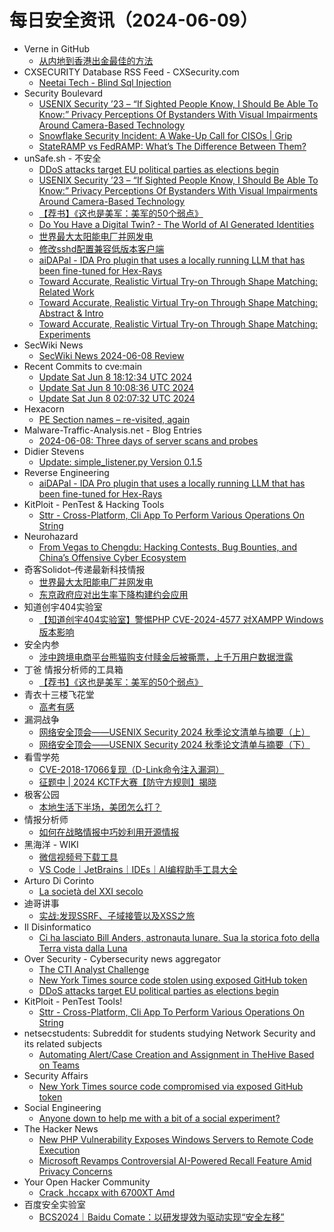 # 每日安全资讯（2024-06-09）

- Verne in GitHub
  - [从内地到香港出金最佳的方法](https://einverne.github.io/post/2024/06/money-to-hong-kong.html)
- CXSECURITY Database RSS Feed - CXSecurity.com
  - [Neetai Tech - Blind Sql Injection](https://cxsecurity.com/issue/WLB-2024060025)
- Security Boulevard
  - [USENIX Security ’23 – “If Sighted People Know, I Should Be Able To Know:” Privacy Perceptions Of Bystanders With Visual Impairments Around Camera-Based Technology](https://securityboulevard.com/2024/06/usenix-security-23-if-sighted-people-know-i-should-be-able-to-know-privacy-perceptions-of-bystanders-with-visual-impairments-around-camera-based-technology/)
  - [Snowflake Security Incident: A Wake-Up Call for CISOs | Grip](https://securityboulevard.com/2024/06/snowflake-security-incident-a-wake-up-call-for-cisos-grip/)
  - [StateRAMP vs FedRAMP: What’s The Difference Between Them?](https://securityboulevard.com/2024/06/stateramp-vs-fedramp-whats-the-difference-between-them/)
- unSafe.sh - 不安全
  - [DDoS attacks target EU political parties as elections begin](https://buaq.net/go-244149.html)
  - [USENIX Security ’23 – “If Sighted People Know, I Should Be Able To Know:” Privacy Perceptions Of Bystanders With Visual Impairments Around Camera-Based Technology](https://buaq.net/go-244163.html)
  - [【荐书】《这也是美军：美军的50个弱点》](https://buaq.net/go-244145.html)
  - [Do You Have a Digital Twin? - The World of AI Generated Identities](https://buaq.net/go-244152.html)
  - [世界最大太阳能电厂并网发电](https://buaq.net/go-244138.html)
  - [修改sshd配置兼容低版本客户端](https://buaq.net/go-244116.html)
  - [aiDAPal - IDA Pro plugin that uses a locally running LLM that has been fine-tuned for Hex-Rays](https://buaq.net/go-244117.html)
  - [Toward Accurate, Realistic Virtual Try-on Through Shape Matching: Related Work](https://buaq.net/go-244153.html)
  - [Toward Accurate, Realistic Virtual Try-on Through Shape Matching: Abstract & Intro](https://buaq.net/go-244154.html)
  - [Toward Accurate, Realistic Virtual Try-on Through Shape Matching: Experiments](https://buaq.net/go-244155.html)
- SecWiki News
  - [SecWiki News 2024-06-08 Review](http://www.sec-wiki.com/?2024-06-08)
- Recent Commits to cve:main
  - [Update Sat Jun  8 18:12:34 UTC 2024](https://github.com/trickest/cve/commit/1a9ce5de9b351280d5fd3b1c55cdd466188e21d0)
  - [Update Sat Jun  8 10:08:36 UTC 2024](https://github.com/trickest/cve/commit/b1e59628e2653035d6d86025d4380447d8ddcbce)
  - [Update Sat Jun  8 02:07:32 UTC 2024](https://github.com/trickest/cve/commit/e74ffb07b48dc77156baf898cdd74040e26f78a8)
- Hexacorn
  - [PE Section names – re-visited, again](https://www.hexacorn.com/blog/2024/06/08/pe-section-names-re-visited-again-2/)
- Malware-Traffic-Analysis.net - Blog Entries
  - [2024-06-08: Three days of server scans and probes](https://www.malware-traffic-analysis.net/2024/06/08/index.html)
- Didier Stevens
  - [Update: simple_listener.py Version 0.1.5](https://blog.didierstevens.com/2024/06/08/update-simple_listener-py-version-0-1-5/)
- Reverse Engineering
  - [aiDAPal - IDA Pro plugin that uses a locally running LLM that has been fine-tuned for Hex-Rays](https://www.reddit.com/r/ReverseEngineering/comments/1db206j/aidapal_ida_pro_plugin_that_uses_a_locally/)
- KitPloit - PenTest &amp; Hacking Tools
  - [Sttr - Cross-Platform, Cli App To Perform Various Operations On String](http://www.kitploit.com/2024/06/sttr-cross-platform-cli-app-to-perform.html)
- Neurohazard
  - [From Vegas to Chengdu: Hacking Contests, Bug Bounties, and China’s Offensive Cyber Ecosystem](http://wp.blkstone.me/2024/06/from-vegas-to-chengdu-hacking-contests-bug-bounties-and-chinas-offensive-cyber-ecosystem/)
- 奇客Solidot–传递最新科技情报
  - [世界最大太阳能电厂并网发电](https://www.solidot.org/story?sid=78390)
  - [东京政府应对出生率下降构建约会应用](https://www.solidot.org/story?sid=78389)
- 知道创宇404实验室
  - [【知道创宇404实验室】警惕PHP CVE-2024-4577 对XAMPP Windows 版本影响](https://mp.weixin.qq.com/s?__biz=MzAxNDY2MTQ2OQ==&mid=2650978895&idx=1&sn=9a46e408102150a096c3bb4e47368636&chksm=8079f87db70e716bbe82d72b7ab9516ef348beccc4bc094e1a111c647bff8fad9f81963fd6ca&scene=58&subscene=0#rd)
- 安全内参
  - [涉中跨境电商平台熊猫购支付赎金后被撕票，上千万用户数据泄露](https://mp.weixin.qq.com/s?__biz=MzI4NDY2MDMwMw==&mid=2247511899&idx=1&sn=03ffdc7b51ea2ecc20ff7e054c21a23e&chksm=ebfae87bdc8d616d8a78b7fa47431c09b8d21733ac0869ccbf15630e5090c6c982d4e6bfbab3&scene=58&subscene=0#rd)
- 丁爸 情报分析师的工具箱
  - [【荐书】《这也是美军：美军的50个弱点》](https://mp.weixin.qq.com/s?__biz=MzI2MTE0NTE3Mw==&mid=2651144241&idx=1&sn=b217fd816821f21e893cf5fa8534a436&chksm=f1af370bc6d8be1ddf0009528749ce9ac83fb8f7cf6989c12ba2116f5302f525a79f4933f083&scene=58&subscene=0#rd)
- 青衣十三楼飞花堂
  - [高考有感](https://mp.weixin.qq.com/s?__biz=MzUzMjQyMDE3Ng==&mid=2247487440&idx=1&sn=089e6a0532d9686fa427914c82e653f9&chksm=fab2ccefcdc545f9d4203327eeee08411406cef2cf1c12872ce71165b98f8ca212c081abcae7&scene=58&subscene=0#rd)
- 漏洞战争
  - [网络安全顶会——USENIX Security 2024 秋季论文清单与摘要（上）](https://mp.weixin.qq.com/s?__biz=MzU0MzgzNTU0Mw==&mid=2247485321&idx=1&sn=85c605c075c6e9ceab52e24f11bd96a3&chksm=fb041371cc739a671d838017d92558369f1ca9bf6c0339735bdfd606d02881c47c021b563d1c&scene=58&subscene=0#rd)
  - [网络安全顶会——USENIX Security 2024 秋季论文清单与摘要（下）](https://mp.weixin.qq.com/s?__biz=MzU0MzgzNTU0Mw==&mid=2247485321&idx=2&sn=7ea2812d0c8825d9266e0a56ee72cb22&chksm=fb041371cc739a67022914dbe9734e994e041fe6f086fba132238dc2415aa647a9a6badbe312&scene=58&subscene=0#rd)
- 看雪学苑
  - [CVE-2018-17066复现（D-Link命令注入漏洞）](https://mp.weixin.qq.com/s?__biz=MjM5NTc2MDYxMw==&mid=2458558525&idx=1&sn=2ea8bd4a5bbd5ac1da70d5d508b76129&chksm=b18d90b786fa19a175714b61912e756639ae375db3a8f96292e774585c049f3204f1f0fcde2d&scene=58&subscene=0#rd)
  - [征题中 | 2024 KCTF大赛【防守方规则】揭晓](https://mp.weixin.qq.com/s?__biz=MjM5NTc2MDYxMw==&mid=2458558525&idx=2&sn=c733cdb77b7152c9b9028a422fa8053b&chksm=b18d90b786fa19a18ccf94978913791400bb226b7e477bdd1c674ac0dd16a58a3e3cdf3d0714&scene=58&subscene=0#rd)
- 极客公园
  - [本地生活下半场，美团怎么打？](https://mp.weixin.qq.com/s?__biz=MTMwNDMwODQ0MQ==&mid=2653043486&idx=1&sn=e61d2c804582a71c062eaa720f1460fa&chksm=7e5746a84920cfbe7ae8c0bacccae290d1a9962fcafc3cb5dbb845285826370695e82778be51&scene=58&subscene=0#rd)
- 情报分析师
  - [如何在战略情报中巧妙利用开源情报](https://mp.weixin.qq.com/s?__biz=MzA3Mjc1MTkwOA==&mid=2650551093&idx=1&sn=9797f8cae5796807afad19ba67312e52&chksm=87111d7eb06694680ca6a142991a82ee15ccc71570d2732a396d79cca186ff7d3d9d3e855c56&scene=58&subscene=0#rd)
- 黑海洋 - WIKI
  - [微信视频号下载工具](https://blog.upx8.com/4206)
  - [VS Code｜JetBrains｜IDEs｜AI编程助手工具大全](https://blog.upx8.com/4205)
- Arturo Di Corinto
  - [La società del XXI secolo](https://dicorinto.it/letture/la-societa-del-xxi-secolo/)
- 迪哥讲事
  - [实战:发现SSRF、子域接管以及XSS之旅](https://mp.weixin.qq.com/s?__biz=MzIzMTIzNTM0MA==&mid=2247494898&idx=1&sn=ac6c79bf86a72b1c8e61b5c8390e3c3b&chksm=e8a5e691dfd26f874c721eea603995b756df8783803d720941890a0261e66611764b4acaacdc&scene=58&subscene=0#rd)
- Il Disinformatico
  - [Ci ha lasciato Bill Anders, astronauta lunare. Sua la storica foto della Terra vista dalla Luna](http://attivissimo.blogspot.com/2024/06/ci-ha-lasciato-bill-anders-astronauta.html)
- Over Security - Cybersecurity news aggregator
  - [The CTI Analyst Challenge](https://blog.bushidotoken.net/2024/06/the-cti-analyst-challenge.html)
  - [New York Times source code stolen using exposed GitHub token](https://www.bleepingcomputer.com/news/security/new-york-times-source-code-stolen-using-exposed-github-token/)
  - [DDoS attacks target EU political parties as elections begin](https://www.bleepingcomputer.com/news/security/ddos-attacks-target-eu-political-parties-as-elections-begin/)
- KitPloit - PenTest Tools!
  - [Sttr - Cross-Platform, Cli App To Perform Various Operations On String](http://www.kitploit.com/2024/06/sttr-cross-platform-cli-app-to-perform.html)
- netsecstudents: Subreddit for students studying Network Security and its related subjects
  - [Automating Alert/Case Creation and Assignment in TheHive Based on Teams](https://www.reddit.com/r/netsecstudents/comments/1darttm/automating_alertcase_creation_and_assignment_in/)
- Security Affairs
  - [New York Times source code compromised via exposed GitHub token](https://securityaffairs.com/164280/data-breach/new-york-times-source-code-leaked.html)
- Social Engineering
  - [Anyone down to help me with a bit of a social experiment?](https://www.reddit.com/r/SocialEngineering/comments/1db6nsn/anyone_down_to_help_me_with_a_bit_of_a_social/)
- The Hacker News
  - [New PHP Vulnerability Exposes Windows Servers to Remote Code Execution](https://thehackernews.com/2024/06/new-php-vulnerability-exposes-windows.html)
  - [Microsoft Revamps Controversial AI-Powered Recall Feature Amid Privacy Concerns](https://thehackernews.com/2024/06/microsoft-revamps-controversial-ai.html)
- Your Open Hacker Community
  - [Crack .hccapx with 6700XT Amd](https://www.reddit.com/r/HowToHack/comments/1dbfpk8/crack_hccapx_with_6700xt_amd/)
- 百度安全实验室
  - [BCS2024｜Baidu Comate：以研发提效为驱动实现“安全左移”](https://mp.weixin.qq.com/s?__biz=MzA3NTQ3ODI0NA==&mid=2247487167&idx=1&sn=5b9dbc09b3868ed1f979c1978a6acf50&chksm=9f6eab34a81922222d9c8f3a854195fe8763812c8689982e6f5fabf0e22c98720c6286344ac9&scene=58&subscene=0#rd)

